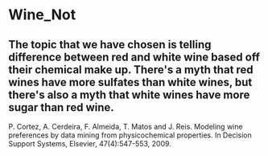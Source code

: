 # Wine_Not

## The topic that we have chosen is telling difference between red and white wine based off their chemical make up. There's a myth that red wines have more sulfates than white wines, but there's also a myth that white wines have more sugar than red wine. 

P. Cortez, A. Cerdeira, F. Almeida, T. Matos and J. Reis. Modeling wine preferences by data mining from physicochemical properties. In Decision Support Systems, Elsevier, 47(4):547-553, 2009.
